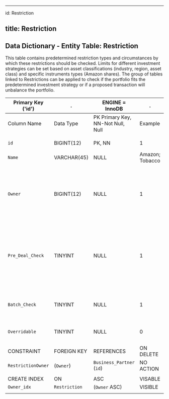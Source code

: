 
---
id: Restriction

title: Restriction
---

## Data Dictionary - Entity Table: Restriction

This table contains predetermined restriction types and circumstances by which these restrictions should be checked. 
Limits for different investment strategies can be set based on asset classifications (industry, region, asset class) and specific instruments types (Amazon shares). 
The group of tables linked to Restrictions can be applied to check if the portfolio fits the predetermined investment strategy or if a proposed transaction will unbalance the portfolio. 		

| Primary Key ('id')|.|ENGINE = InnoDB|.|.|
|---|---|---|---|---|
|Column Name|Data Type|PK Primary Key, NN-Not Null, Null|Example|Comments|
||
|`id`|BIGINT(12)|PK, NN|1|PrimaryKey-ID,(auto creates)|
|`Name`|VARCHAR(45)|NULL|Amazon; Tobacco|Name of the restriction|
|`Owner`|BIGINT(12)|NULL|1|Related to Business_Partner table. Owner column can determine which user is able to review and change this settings.|
|`Pre_Deal_Check`|TINYINT|NULL|1|Determines to check this restriction or not, before conducting the deal (transaction) to assure it will not break restriction threshold|
|`Batch_Check`|TINYINT|NULL|1|Determines whether to check this restriction regularly on a batch basis|
|`Overridable`|TINYINT|NULL|0|Determines whether it could be overridden|
||
|CONSTRAINT|FOREIGN KEY|REFERENCES|ON DELETE|ON UPDATE|
|`RestrictionOwner`|(`Owner`)|`Business_Partner` (`id`)| NO ACTION|NO ACTION|
||
|CREATE INDEX|ON|ASC|VISABLE|.|
|`Owner_idx`|`Restriction`|(`Owner` ASC)| VISIBLE|.|
||



